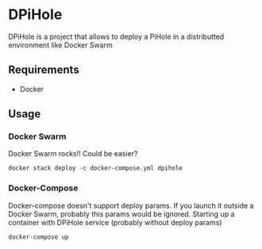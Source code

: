 # DPiHole

DPiHole is a project that allows to deploy a PiHole in a distributted environment like Docker Swarm

## Requirements
- Docker

## Usage

### Docker Swarm
Docker Swarm rocks!! Could be easier?
```
docker stack deploy -c docker-compose.yml dpihole
```

### Docker-Compose
Docker-compose doesn't support deploy params. If you launch it outside a Docker Swarm, probably this params would be ignored.
Starting up a container with DPiHole service (probably without deploy params)
```
docker-compose up
```